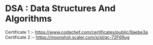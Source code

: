 # DSA : Data Structures And Algorithms

Certificate 1 :- https://www.codechef.com/certificates/public/9aebe3a
Certificate 2 :- https://moonshot.scaler.com/s/sl/qc-72F69ug
